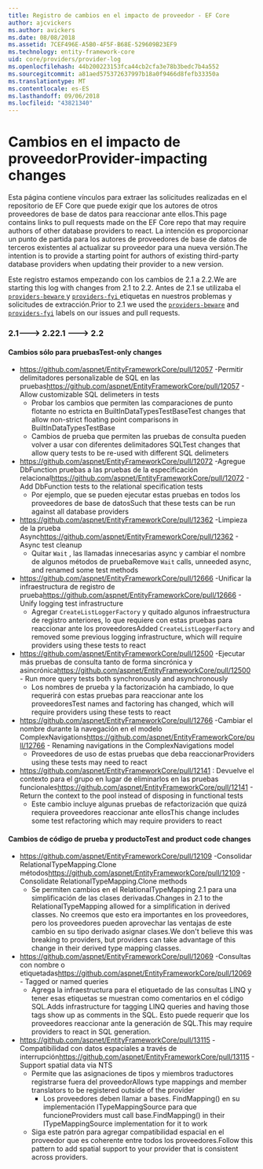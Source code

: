 ```yaml
---
title: Registro de cambios en el impacto de proveedor - EF Core
author: ajcvickers
ms.author: avickers
ms.date: 08/08/2018
ms.assetid: 7CEF496E-A5B0-4F5F-B68E-529609B23EF9
ms.technology: entity-framework-core
uid: core/providers/provider-log
ms.openlocfilehash: 44b200223153fca44cb2cfa3e78b3bedc7b4a552
ms.sourcegitcommit: a81aed575372637997b18a0f9466d8fefb33350a
ms.translationtype: MT
ms.contentlocale: es-ES
ms.lasthandoff: 09/06/2018
ms.locfileid: "43821340"
---
```

# <a name="provider-impacting-changes"></a><span data-ttu-id="6a261-102">Cambios en el impacto de proveedor</span><span class="sxs-lookup"><span data-stu-id="6a261-102">Provider-impacting changes</span></span>

<span data-ttu-id="6a261-103">Esta página contiene vínculos para extraer las solicitudes realizadas en el repositorio de EF Core que puede exigir que los autores de otros proveedores de base de datos para reaccionar ante ellos.</span><span class="sxs-lookup"><span data-stu-id="6a261-103">This page contains links to pull requests made on the EF Core repo that may require authors of other database providers to react.</span></span> <span data-ttu-id="6a261-104">La intención es proporcionar un punto de partida para los autores de proveedores de base de datos de terceros existentes al actualizar su proveedor para una nueva versión.</span><span class="sxs-lookup"><span data-stu-id="6a261-104">The intention is to provide a starting point for authors of existing third-party database providers when updating their provider to a new version.</span></span>

<span data-ttu-id="6a261-105">Este registro estamos empezando con los cambios de 2.1 a 2.2.</span><span class="sxs-lookup"><span data-stu-id="6a261-105">We are starting this log with changes from 2.1 to 2.2.</span></span> <span data-ttu-id="6a261-106">Antes de 2.1 se utilizaba el [ `providers-beware` ](https://github.com/aspnet/EntityFrameworkCore/labels/providers-beware) y [ `providers-fyi` ](https://github.com/aspnet/EntityFrameworkCore/labels/providers-fyi) etiquetas en nuestros problemas y solicitudes de extracción.</span><span class="sxs-lookup"><span data-stu-id="6a261-106">Prior to 2.1 we used the [`providers-beware`](https://github.com/aspnet/EntityFrameworkCore/labels/providers-beware) and [`providers-fyi`](https://github.com/aspnet/EntityFrameworkCore/labels/providers-fyi) labels on our issues and pull requests.</span></span>

### <a name="21-----22"></a><span data-ttu-id="6a261-107">2.1---> 2.2</span><span class="sxs-lookup"><span data-stu-id="6a261-107">2.1 ---> 2.2</span></span>

#### <a name="test-only-changes"></a><span data-ttu-id="6a261-108">Cambios sólo para pruebas</span><span class="sxs-lookup"><span data-stu-id="6a261-108">Test-only changes</span></span>

* <span data-ttu-id="6a261-109">https://github.com/aspnet/EntityFrameworkCore/pull/12057 -Permitir delimitadores personalizable de SQL en las pruebas</span><span class="sxs-lookup"><span data-stu-id="6a261-109">https://github.com/aspnet/EntityFrameworkCore/pull/12057 - Allow customizable SQL delimeters in tests</span></span>
  * <span data-ttu-id="6a261-110">Probar los cambios que permiten las comparaciones de punto flotante no estricta en BuiltInDataTypesTestBase</span><span class="sxs-lookup"><span data-stu-id="6a261-110">Test changes that allow non-strict floating point comparisons in BuiltInDataTypesTestBase</span></span>
  * <span data-ttu-id="6a261-111">Cambios de prueba que permiten las pruebas de consulta pueden volver a usar con diferentes delimitadores SQL</span><span class="sxs-lookup"><span data-stu-id="6a261-111">Test changes that allow query tests to be re-used with different SQL delimeters</span></span>
* <span data-ttu-id="6a261-112">https://github.com/aspnet/EntityFrameworkCore/pull/12072 -Agregue DbFunction pruebas a las pruebas de la especificación relacional</span><span class="sxs-lookup"><span data-stu-id="6a261-112">https://github.com/aspnet/EntityFrameworkCore/pull/12072 - Add DbFunction tests to the relational specification tests</span></span>
  * <span data-ttu-id="6a261-113">Por ejemplo, que se pueden ejecutar estas pruebas en todos los proveedores de base de datos</span><span class="sxs-lookup"><span data-stu-id="6a261-113">Such that these tests can be run against all database providers</span></span>
* <span data-ttu-id="6a261-114">https://github.com/aspnet/EntityFrameworkCore/pull/12362 -Limpieza de la prueba Async</span><span class="sxs-lookup"><span data-stu-id="6a261-114">https://github.com/aspnet/EntityFrameworkCore/pull/12362 - Async test cleanup</span></span>
  * <span data-ttu-id="6a261-115">Quitar `Wait` , las llamadas innecesarias async y cambiar el nombre de algunos métodos de prueba</span><span class="sxs-lookup"><span data-stu-id="6a261-115">Remove `Wait` calls, unneeded async, and renamed some test methods</span></span>
* <span data-ttu-id="6a261-116">https://github.com/aspnet/EntityFrameworkCore/pull/12666 -Unificar la infraestructura de registro de prueba</span><span class="sxs-lookup"><span data-stu-id="6a261-116">https://github.com/aspnet/EntityFrameworkCore/pull/12666 - Unify logging test infrastructure</span></span>
  * <span data-ttu-id="6a261-117">Agregar `CreateListLoggerFactory` y quitado algunos infraestructura de registro anteriores, lo que requiere con estas pruebas para reaccionar ante los proveedores</span><span class="sxs-lookup"><span data-stu-id="6a261-117">Added `CreateListLoggerFactory` and removed some previous logging infrastructure, which will require providers using these tests to react</span></span>
* <span data-ttu-id="6a261-118">https://github.com/aspnet/EntityFrameworkCore/pull/12500 -Ejecutar más pruebas de consulta tanto de forma sincrónica y asincrónica</span><span class="sxs-lookup"><span data-stu-id="6a261-118">https://github.com/aspnet/EntityFrameworkCore/pull/12500 - Run more query tests both synchronously and asynchronously</span></span>
  * <span data-ttu-id="6a261-119">Los nombres de prueba y la factorización ha cambiado, lo que requerirá con estas pruebas para reaccionar ante los proveedores</span><span class="sxs-lookup"><span data-stu-id="6a261-119">Test names and factoring has changed, which will require providers using these tests to react</span></span>
* <span data-ttu-id="6a261-120">https://github.com/aspnet/EntityFrameworkCore/pull/12766 -Cambiar el nombre durante la navegación en el modelo ComplexNavigations</span><span class="sxs-lookup"><span data-stu-id="6a261-120">https://github.com/aspnet/EntityFrameworkCore/pull/12766 - Renaming navigations in the ComplexNavigations model</span></span>
  * <span data-ttu-id="6a261-121">Proveedores de uso de estas pruebas que deba reaccionar</span><span class="sxs-lookup"><span data-stu-id="6a261-121">Providers using these tests may need to react</span></span>
* <span data-ttu-id="6a261-122">https://github.com/aspnet/EntityFrameworkCore/pull/12141 : Devuelve el contexto para el grupo en lugar de eliminarlos en las pruebas funcionales</span><span class="sxs-lookup"><span data-stu-id="6a261-122">https://github.com/aspnet/EntityFrameworkCore/pull/12141 - Return the context to the pool instead of disposing in functional tests</span></span>
  * <span data-ttu-id="6a261-123">Este cambio incluye algunas pruebas de refactorización que quizá requiera proveedores reaccionar ante ellos</span><span class="sxs-lookup"><span data-stu-id="6a261-123">This change includes some test refactoring which may require providers to react</span></span>


#### <a name="test-and-product-code-changes"></a><span data-ttu-id="6a261-124">Cambios de código de prueba y producto</span><span class="sxs-lookup"><span data-stu-id="6a261-124">Test and product code changes</span></span>

* <span data-ttu-id="6a261-125">https://github.com/aspnet/EntityFrameworkCore/pull/12109 -Consolidar RelationalTypeMapping.Clone métodos</span><span class="sxs-lookup"><span data-stu-id="6a261-125">https://github.com/aspnet/EntityFrameworkCore/pull/12109 - Consolidate RelationalTypeMapping.Clone methods</span></span>
  * <span data-ttu-id="6a261-126">Se permiten cambios en el RelationalTypeMapping 2.1 para una simplificación de las clases derivadas.</span><span class="sxs-lookup"><span data-stu-id="6a261-126">Changes in 2.1 to the RelationalTypeMapping allowed for a simplification in derived classes.</span></span> <span data-ttu-id="6a261-127">No creemos que esto era importantes en los proveedores, pero los proveedores pueden aprovechar las ventajas de este cambio en su tipo derivado asignar clases.</span><span class="sxs-lookup"><span data-stu-id="6a261-127">We don't believe this was breaking to providers, but providers can take advantage of this change in their derived type mapping classes.</span></span>
* <span data-ttu-id="6a261-128">https://github.com/aspnet/EntityFrameworkCore/pull/12069 -Consultas con nombre o etiquetadas</span><span class="sxs-lookup"><span data-stu-id="6a261-128">https://github.com/aspnet/EntityFrameworkCore/pull/12069 - Tagged or named queries</span></span>
  * <span data-ttu-id="6a261-129">Agrega la infraestructura para el etiquetado de las consultas LINQ y tener esas etiquetas se muestran como comentarios en el código SQL.</span><span class="sxs-lookup"><span data-stu-id="6a261-129">Adds infrastructure for tagging LINQ queries and having those tags show up as comments in the SQL.</span></span> <span data-ttu-id="6a261-130">Esto puede requerir que los proveedores reaccionar ante la generación de SQL.</span><span class="sxs-lookup"><span data-stu-id="6a261-130">This may require providers to react in SQL generation.</span></span>
* <span data-ttu-id="6a261-131">https://github.com/aspnet/EntityFrameworkCore/pull/13115 -Compatibilidad con datos espaciales a través de interrupción</span><span class="sxs-lookup"><span data-stu-id="6a261-131">https://github.com/aspnet/EntityFrameworkCore/pull/13115 - Support spatial data via NTS</span></span>
  * <span data-ttu-id="6a261-132">Permite que las asignaciones de tipos y miembros traductores registrarse fuera del proveedor</span><span class="sxs-lookup"><span data-stu-id="6a261-132">Allows type mappings and member translators to be registered outside of the provider</span></span>
    * <span data-ttu-id="6a261-133">Los proveedores deben llamar a bases. FindMapping() en su implementación ITypeMappingSource para que funcione</span><span class="sxs-lookup"><span data-stu-id="6a261-133">Providers must call base.FindMapping() in their ITypeMappingSource implementation for it to work</span></span>
  * <span data-ttu-id="6a261-134">Siga este patrón para agregar compatibilidad espacial en el proveedor que es coherente entre todos los proveedores.</span><span class="sxs-lookup"><span data-stu-id="6a261-134">Follow this pattern to add spatial support to your provider that is consistent across providers.</span></span>

